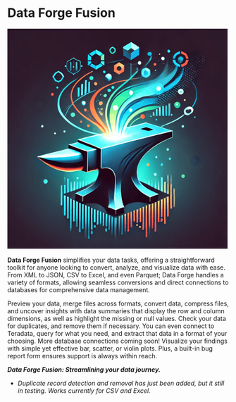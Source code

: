 # Data Forge Fusion
 ![Figure 1](Forge.png) 

**Data Forge Fusion** simplifies your data tasks, offering a straightforward toolkit for anyone looking to convert, analyze, and visualize data with ease. From XML to JSON, CSV to Excel, and even Parquet; Data Forge handles a variety of formats, allowing seamless conversions and direct connections to databases for comprehensive data management.

Preview your data, merge files across formats, convert data, compress files, and uncover insights with data summaries that display the row and column dimensions, as well as highlight the missing or null values. Check your data for duplicates, and remove them if necessary. You can even connect to Teradata, query for what you need, and extract that data in a format of your choosing. More database connections coming soon! Visualize your findings with simple yet effective bar, scatter, or violin plots. Plus, a built-in bug report form ensures support is always within reach.

***Data Forge Fusion: Streamlining your data journey.***

- *Duplicate record detection and removal has just been added, but it still in testing. Works currently for CSV and Excel.*
